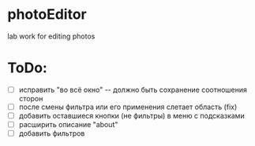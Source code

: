 # photoEditor
lab work for editing photos

# ToDo:
- [ ] исправить "во всё окно" -- должно быть сохранение соотношения сторон
- [ ] после смены фильтра или его применения слетает область (fix)
- [ ] добавить оставшиеся кнопки (не фильтры) в меню с подсказками
- [ ] расширить описание "about" 
- [ ] добавить фильтров 
